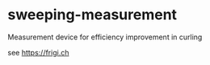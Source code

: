 # sweeping-measurement
Measurement device for efficiency improvement in curling

see https://frigi.ch
